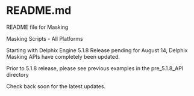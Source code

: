 # README.md

README file for Masking 

Masking Scripts - All Platforms

Starting with Delphix Engine 5.1.8 Release pending for August 14, Delphix Masking APIs have completely been updated.  

Prior to 5.1.8 release, please see previous examples in the pre_5.1.8_API directory

Check back soon for the latest updates.

